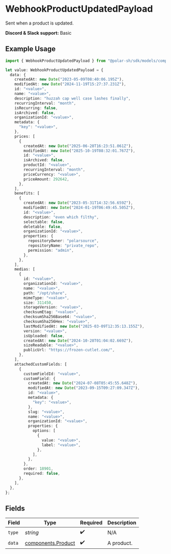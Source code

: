# WebhookProductUpdatedPayload

Sent when a product is updated.

**Discord & Slack support:** Basic

## Example Usage

```typescript
import { WebhookProductUpdatedPayload } from "@polar-sh/sdk/models/components/webhookproductupdatedpayload.js";

let value: WebhookProductUpdatedPayload = {
  data: {
    createdAt: new Date("2023-05-09T08:40:06.195Z"),
    modifiedAt: new Date("2024-11-19T15:27:37.231Z"),
    id: "<value>",
    name: "<value>",
    description: "huzzah cap well case lashes finally",
    recurringInterval: "month",
    isRecurring: false,
    isArchived: false,
    organizationId: "<value>",
    metadata: {
      "key": "<value>",
    },
    prices: [
      {
        createdAt: new Date("2025-06-28T16:23:51.061Z"),
        modifiedAt: new Date("2025-10-19T08:32:01.767Z"),
        id: "<value>",
        isArchived: false,
        productId: "<value>",
        recurringInterval: "month",
        priceCurrency: "<value>",
        priceAmount: 292642,
      },
    ],
    benefits: [
      {
        createdAt: new Date("2023-05-31T14:32:56.659Z"),
        modifiedAt: new Date("2024-01-19T06:49:45.505Z"),
        id: "<value>",
        description: "even which filthy",
        selectable: false,
        deletable: false,
        organizationId: "<value>",
        properties: {
          repositoryOwner: "polarsource",
          repositoryName: "private_repo",
          permission: "admin",
        },
      },
    ],
    medias: [
      {
        id: "<value>",
        organizationId: "<value>",
        name: "<value>",
        path: "/opt/share",
        mimeType: "<value>",
        size: 311450,
        storageVersion: "<value>",
        checksumEtag: "<value>",
        checksumSha256Base64: "<value>",
        checksumSha256Hex: "<value>",
        lastModifiedAt: new Date("2025-03-09T12:35:13.155Z"),
        version: "<value>",
        isUploaded: false,
        createdAt: new Date("2024-10-28T01:04:02.669Z"),
        sizeReadable: "<value>",
        publicUrl: "https://frozen-cutlet.com/",
      },
    ],
    attachedCustomFields: [
      {
        customFieldId: "<value>",
        customField: {
          createdAt: new Date("2024-07-08T05:45:55.648Z"),
          modifiedAt: new Date("2023-09-15T09:27:09.347Z"),
          id: "<value>",
          metadata: {
            "key": "<value>",
          },
          slug: "<value>",
          name: "<value>",
          organizationId: "<value>",
          properties: {
            options: [
              {
                value: "<value>",
                label: "<value>",
              },
            ],
          },
        },
        order: 18901,
        required: false,
      },
    ],
  },
};
```

## Fields

| Field                                                    | Type                                                     | Required                                                 | Description                                              |
| -------------------------------------------------------- | -------------------------------------------------------- | -------------------------------------------------------- | -------------------------------------------------------- |
| `type`                                                   | *string*                                                 | :heavy_check_mark:                                       | N/A                                                      |
| `data`                                                   | [components.Product](../../models/components/product.md) | :heavy_check_mark:                                       | A product.                                               |